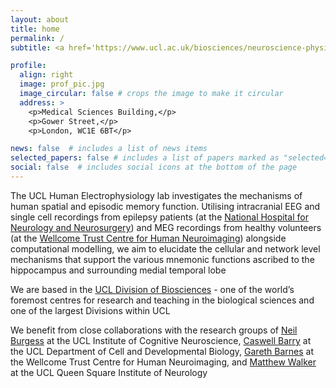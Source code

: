 ```yaml
---
layout: about
title: home
permalink: /
subtitle: <a href='https://www.ucl.ac.uk/biosciences/neuroscience-physiology-and-pharmacology'>UCL Department of Neuroscience, Physiology and Pharmacology</a>

profile:
  align: right
  image: prof_pic.jpg
  image_circular: false # crops the image to make it circular
  address: >
    <p>Medical Sciences Building,</p>
    <p>Gower Street,</p>
    <p>London, WC1E 6BT</p>

news: false  # includes a list of news items
selected_papers: false # includes a list of papers marked as "selected={true}"
social: false  # includes social icons at the bottom of the page
---
```


The UCL Human Electrophysiology lab investigates the mechanisms of human spatial and episodic memory function. Utilising intracranial EEG and single cell recordings from epilepsy patients (at the [National Hospital for Neurology and Neurosurgery](https://www.uclh.nhs.uk/our-services/our-hospitals/national-hospital-neurology-and-neurosurgery)) and MEG recordings from healthy volunteers (at the [Wellcome Trust Centre for Human Neuroimaging](https://www.fil.ion.ucl.ac.uk/)) alongside computational modelling, we aim to elucidate the cellular and network level mechanisms that support the various mnemonic functions ascribed to the hippocampus and surrounding medial temporal lobe

We are based in the [UCL Division of Biosciences](https://www.ucl.ac.uk/biosciences/ucl-biosciences) - one of the world’s foremost centres for research and teaching in the biological sciences and one of the largest Divisions within UCL

We benefit from close collaborations with the research groups of [Neil Burgess](https://www.ucl.ac.uk/icn/research/research-groups/space-memory) at the UCL Institute of Cognitive Neuroscience, [Caswell Barry](https://barry-lab.com/) at the UCL Department of Cell and Developmental Biology, [Gareth Barnes](https://www.fil.ion.ucl.ac.uk/team/meg-team/) at the Wellcome Trust Centre for Human Neuroimaging, and [Matthew Walker](https://www.ucl.ac.uk/ion/people/professor-matthew-walker) at the UCL Queen Square Institute of Neurology
